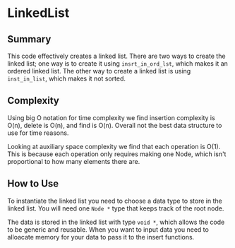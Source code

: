# LinkedList

## Summary

This code effectively creates a linked list. There are two ways to create the 
linked list; one way is to create it using `insrt_in_ord_lst`, which makes it 
an ordered linked list. The other way to create a linked list is using `inst_in_list`, 
which makes it not sorted. 

## Complexity

Using big O notation for time complexity we find insertion complexity is O(n),
delete is O(n), and find is O(n). Overall not the best data structure to use for time 
reasons.

Looking at auxiliary space complexity we find that each operation is O(1). This 
is because each operation only requires making one Node, which isn't proportional
to how many elements there are. 

## How to Use

To instantiate the linked list you need to choose a data type to store in the 
linked list. You will need one `Node *` type that keeps track of the root node.

The data is stored in the linked list with type `void *`, which 
allows the code to be generic and reusable. When you want to input data you 
need to alloacate memory for your data to pass it to the insert functions.
